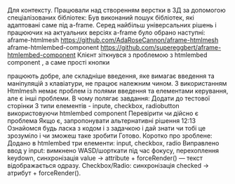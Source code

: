 Для контексту. Працювали над створенням верстки в 3Д за допомогою спеціалізованих бібліотек:
Був виконаний пошук бібліотек, які адаптовані саме під a-frame. Серед найбільш універсальних рішень і працюючих на актуальних версіях a-frame було обрано наступні:
aframe-htmlmesh
https://github.com/AdaRoseCannon/aframe-htmlmesh
aframe-htmlembed-component
https://github.com/supereggbert/aframe-htmlembed-component
Клієнт зіткнувся з проблемою з htmlembed component , а саме прості кнопки <div> працюють добре, але складніше введення, яке вимагає введення та маніпуляцій з клавіатури, не працює належним чином.
З використанням Htmlmesh немає проблем із полями введення та елементами керування, але є інші проблеми.
В чому полягає завдання:
Додати до тестової сторінки 3 типи елементів - inpute, checkbox, radiobutton використовуючи htmlembed component
Перевірити чи дійсно є проблема
Якщо є, запропонувати альтернативні рішення
12:13
Ознайомся будь ласка з кодом і з задачкою і дай знати чи тобі це зрозуміло і чи зможеш таке зробити
Готово. Коротко про зроблене:
   Додано в htmlembed три елементи: input, checkbox, radio 
   Виправлено ввод у input: вимкнено WASD/шорткати під час фокусу, перехоплення keydown,     синхронізація value → attribute + forceRender() — текст відображається одразу.
   Checkbox/Radio: синхронізація checked → атрибут + forceRender().